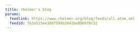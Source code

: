 ```yaml
---
title: rhelmer's blog
params:
  feedlink: https://www.rhelmer.org/blog/feeds/all.atom.xml
  feedid: f63a515ee38d759db2841be856978c32
---
```

